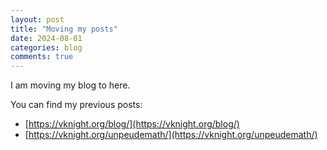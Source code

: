 ```yaml
---
layout: post
title: "Moving my posts"
date: 2024-08-01
categories: blog
comments: true
---
```


I am moving my blog to here.

You can find my previous posts:

- [https://vknight.org/blog/](https://vknight.org/blog/)
- [https://vknight.org/unpeudemath/](https://vknight.org/unpeudemath/)
